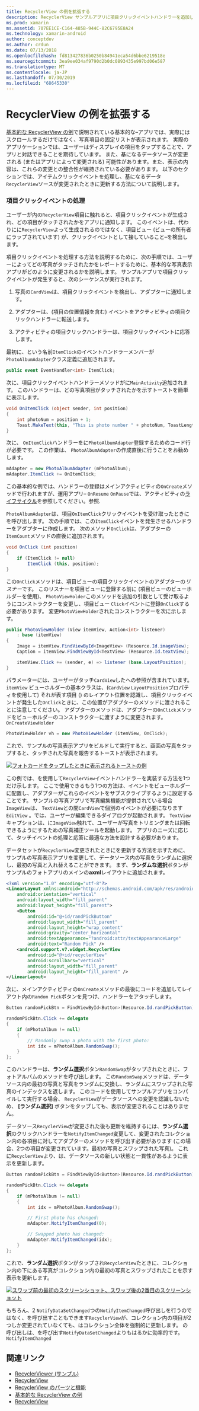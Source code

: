 ```yaml
---
title: RecyclerView の例を拡張する
description: RecyclerView サンプルアプリに項目クリックイベントハンドラーを追加します。
ms.prod: xamarin
ms.assetid: 707EE1CE-C164-485B-944C-82C6795E8A24
ms.technology: xamarin-android
author: conceptdev
ms.author: crdun
ms.date: 07/13/2018
ms.openlocfilehash: fd813427836b0250b84941eca54d6bbe6219518e
ms.sourcegitcommit: 3ea9ee034af9790d2b0dc0893435e997bd06e587
ms.translationtype: MT
ms.contentlocale: ja-JP
ms.lasthandoff: 07/30/2019
ms.locfileid: "68645330"
---
```

# <a name="extending-the-recyclerview-example"></a>RecyclerView の例を拡張する


[基本的な RecyclerView の例](~/android/user-interface/layouts/recycler-view/recyclerview-example.md)で説明されている基本的な&ndash;アプリでは、実際にはスクロールするだけではなく、写真項目の固定リストが表示されます。 実際のアプリケーションでは、ユーザーはディスプレイの項目をタップすることで、アプリと対話できることを期待しています。 また、基になるデータソースが変更される (またはアプリによって変更される) 可能性があります。また、表示の内容は、これらの変更との整合性が維持されている必要があります。 以下のセクションでは、アイテムクリックイベントを処理し、基になるデータ`RecyclerView`ソースが変更されたときに更新する方法について説明します。


### <a name="handling-item-click-events"></a>項目クリックイベントの処理

ユーザーが内の`RecyclerView`項目に触れると、項目クリックイベントが生成され、どの項目がタッチされたかをアプリに通知します。 このイベントは、代わりにに`RecyclerView`よって生成されるのではなく、項目ビュー (ビューの所有者にラップされています) が、クリックイベントとして接していること&ndash;を検出します。

項目クリックイベントを処理する方法を説明するために、次の手順では、ユーザーによってどの写真がタッチされたかをレポートするために、基本的な写真表示アプリがどのように変更されるかを説明します。 サンプルアプリで項目クリックイベントが発生すると、次のシーケンスが実行されます。

1.  写真の`CardView`は、項目クリックイベントを検出し、アダプターに通知します。

2.  アダプターは、(項目の位置情報を含む) イベントをアクティビティの項目クリックハンドラーに転送します。

3.  アクティビティの項目クリックハンドラーは、項目クリックイベントに応答します。

最初に、という名前`ItemClick`のイベントハンドラーメンバーが`PhotoAlbumAdapter`クラス定義に追加されます。

```csharp
public event EventHandler<int> ItemClick;
```

次に、項目クリックイベントハンドラーメソッドがに`MainActivity`追加されます。
このハンドラーは、どの写真項目がタッチされたかを示すトーストを簡単に表示します。

```csharp
void OnItemClick (object sender, int position)
{
    int photoNum = position + 1;
    Toast.MakeText(this, "This is photo number " + photoNum, ToastLength.Short).Show();
}

```

次に、 `OnItemClick`ハンドラーをに`PhotoAlbumAdapter`登録するためのコード行が必要です。 この作業は、 `PhotoAlbumAdapter`の作成直後に行うことをお勧めします。 

```csharp
mAdapter = new PhotoAlbumAdapter (mPhotoAlbum);
mAdapter.ItemClick += OnItemClick;

```

この基本的な例では、ハンドラーの登録はメインアクティビティの`OnCreate`メソッドで行われますが、運用アプリ&ndash; `OnResume` `OnPause`では、アクティビティの[ライフサイクル](~/android/app-fundamentals/activity-lifecycle/index.md)を参照してください。参照.

`PhotoAlbumAdapter`は、項目`OnItemClick`クリックイベントを受け取ったときにを呼び出します。 次の手順では、この`ItemClick`イベントを発生させるハンドラーをアダプターに作成します。 次のメソッド`OnClick`は、アダプターの`ItemCount`メソッドの直後に追加されます。

```csharp
void OnClick (int position)
{
    if (ItemClick != null)
        ItemClick (this, position);
}
```

この`OnClick`メソッドは、項目ビューの項目クリックイベントのアダプターの*リスナー*です。 このリスナーを項目ビューに登録する前に (項目ビューのビューホルダーを使用)、 `PhotoViewHolder`このメソッドを追加の引数として受け取るようにコンストラクターを変更し、項目ビュー `Click`イベントに登録`OnClick`する必要があります。
変更`PhotoViewHolder`されたコンストラクターを次に示します。

```csharp
public PhotoViewHolder (View itemView, Action<int> listener)
    : base (itemView)
{
    Image = itemView.FindViewById<ImageView> (Resource.Id.imageView);
    Caption = itemView.FindViewById<TextView> (Resource.Id.textView);

    itemView.Click += (sender, e) => listener (base.LayoutPosition);
}

```

パラメーターには、ユーザーがタッチ`CardView`したへの参照が含まれています。 `itemView` ビューホルダーの基本クラスは、(`CardView` `LayoutPosition`プロパティを使用して) それが表す項目 () のレイアウト位置を認識し、項目クリックイベントが発生した`OnClick`ときに、この位置がアダプターのメソッドに渡されることに注意してください。 アダプターのメソッドは、アダプターの`OnClick`メソッドをビューホルダーのコンストラクターに渡すように変更されます。 `OnCreateViewHolder`

```csharp
PhotoViewHolder vh = new PhotoViewHolder (itemView, OnClick);
```

これで、サンプルの写真表示アプリをビルドして実行すると、画面の写真をタップすると、タッチされた写真を報告するトーストが表示されます。

[![フォトカードをタップしたときに表示されるトーストの例](extending-the-example-images/01-photo-selected-sml.png)](extending-the-example-images/01-photo-selected.png#lightbox)

この例では、を使用して`RecyclerView`イベントハンドラーを実装する方法を1つだけ示します。 ここで使用できるもう1つの方法は、イベントをビューホルダーに配置し、アダプターがこれらのイベントをサブスクライブするように設定することです。 サンプルの写真アプリで写真編集機能が提供されている場合`ImageView`は、 `TextView`との間`CardView`で個別のイベントが必要になります`EditView` 。では、ユーザーが編集できるダイアログが起動されます。 `TextView`キャプションは、に`ImageView`触れて、ユーザーが写真をトリミングまたは回転できるようにするための写真補正ツールを起動します。 アプリのニーズに応じて、タッチイベントの処理と応答に最適な方法を設計する必要があります。

データセットが`RecyclerView`変更されたときにを更新する方法を示すために、サンプルの写真表示アプリを変更して、データソース内の写真をランダムに選択し、最初の写真と入れ替えることができます。 まず、**ランダムな選択**ボタンがサンプルのフォトアプリのメインの**axml**レイアウトに追加されます。

```xml
<?xml version="1.0" encoding="utf-8"?>
<LinearLayout xmlns:android="http://schemas.android.com/apk/res/android"
    android:orientation="vertical"
    android:layout_width="fill_parent"
    android:layout_height="fill_parent">
    <Button
        android:id="@+id/randPickButton"
        android:layout_width="fill_parent"
        android:layout_height="wrap_content"
        android:gravity="center_horizontal"
        android:textAppearance="?android:attr/textAppearanceLarge"
        android:text="Random Pick" />
    <android.support.v7.widget.RecyclerView
        android:id="@+id/recyclerView"
        android:scrollbars="vertical"
        android:layout_width="fill_parent"
        android:layout_height="fill_parent" />
</LinearLayout>
```

次に、メインアクティビティの`OnCreate`メソッドの最後にコードを追加してレイアウト内の`Random Pick`ボタンを見つけ、ハンドラーをアタッチします。

```csharp
Button randomPickBtn = FindViewById<Button>(Resource.Id.randPickButton);

randomPickBtn.Click += delegate
{
    if (mPhotoAlbum != null)
    {
        // Randomly swap a photo with the first photo:
        int idx = mPhotoAlbum.RandomSwap();
    }
};

```

このハンドラーは、**ランダム選択**ボタン`RandomSwap`がタップされたときに、フォトアルバムのメソッドを呼び出します。 この`RandomSwap`メソッドは、データソース内の最初の写真と写真をランダムに交換し、ランダムにスワップされた写真のインデックスを返します。 このコードを使用してサンプルアプリをコンパイルして実行する場合、 `RecyclerView`がデータソースへの変更を認識しないため、 **[ランダム選択]** ボタンをタップしても、表示が変更されることはありません。

データソース`RecyclerView`が変更された後も更新を維持するには、**ランダム選択**のクリックハンドラーを`NotifyItemChanged`変更して、変更されたコレクション内の各項目に対してアダプターのメソッドを呼び出す必要があります (この場合、2つの項目が変更されています。最初の写真とスワップされた写真)。 これに`RecyclerView`より、は、データソースの新しい状態と一貫性があるように表示を更新します。

```csharp
Button randomPickBtn = FindViewById<Button>(Resource.Id.randPickButton);

randomPickBtn.Click += delegate
{
    if (mPhotoAlbum != null)
    {
        int idx = mPhotoAlbum.RandomSwap();

        // First photo has changed:
        mAdapter.NotifyItemChanged(0);

        // Swapped photo has changed:
        mAdapter.NotifyItemChanged(idx);
    }
};

```

これで、**ランダム選択**ボタンがタップされ`RecyclerView`たときに、コレクション内の下にある写真がコレクション内の最初の写真とスワップされたことを示す表示を更新します。

[![スワップ前の最初のスクリーンショット、スワップ後の2番目のスクリーンショット](extending-the-example-images/02-random-pick-sml.png)](extending-the-example-images/02-random-pick.png#lightbox)

もちろん、2 `NotifyDataSetChanged`つの`NotifyItemChanged`呼び出しを行うのではなく、を呼び出すこともできます`RecyclerView`が、コレクション内の項目が2つしか変更されていなくても、はコレクション全体を強制的に更新します。 の呼び出しは、を呼び出す`NotifyDataSetChanged`よりもはるかに効率的です。 `NotifyItemChanged`


## <a name="related-links"></a>関連リンク

- [RecyclerViewer (サンプル)](https://docs.microsoft.com/samples/xamarin/monodroid-samples/android50-recyclerviewer)
- [RecyclerView](~/android/user-interface/layouts/recycler-view/index.md)
- [RecyclerView のパーツと機能](~/android/user-interface/layouts/recycler-view/parts-and-functionality.md)
- [基本的な RecyclerView の例](~/android/user-interface/layouts/recycler-view/recyclerview-example.md)
- [RecyclerView](https://developer.android.com/reference/android/support/v7/widget/RecyclerView.html)
